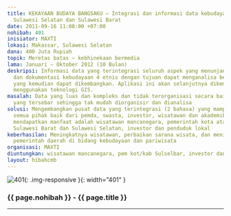 ```yaml
---
title: KEKAYAAN BUDAYA BANGSAKU – Integrasi dan informasi data kebudayaan dan pariwisata
  Sulawesi Selatan dan Sulawesi Barat
date: 2011-09-16 11:08:00 +07:00
nohibah: 401
inisiator: MAXTI
lokasi: Makassar, Sulawesi Selatan
dana: 400 Juta Rupiah
topik: Meretas batas – kebhinekaan bermedia
lama: Januari – Oktober 2012 (10 Bulan)
deskripsi: Informasi data yang terintegrasi seluruh aspek yang menunjang kepariwisataan
  dan dokumentasi kebudayaan 4 etnis dengan tujuan dapat menganalisa berbagai aspek
  yang kemudian dapat dikembangkan. Aplikasi ini akan selanjutnya dikembangkan dengan
  menggunakan teknologi GIS.
masalah: Data yang luas dan kompleks dan tidak terorganisasi secara baik, dan data
  yang tersebar sehingga tak mudah diorganisir dan dianalisa
solusi: Mengembangkan pusat data yang terintegrasi (2 bahasa) yang mampu menjembatani
  semua pihak baik dari pemda, swasta, investor, wisatawan dan akademik. Pihak yang
  mendapatkan manfaat adalah wisatawan mancanegara, pemerintah kota atau kabupaten
  Sulawesi Barat dan Sulawesi Selatan, investor dan penduduk lokal
keberhasilan: Meningkatnya wisatawan, perbaikan sarana wisata, dan meningkatnya kinerja
  pemerintah daerah di bidang kebudayaan dan pariwisata
organisasi: MAXTI
diuntungkan: wisatawan mancanegara, pem kot/kab Sulselbar, investor dan pend. lokal
layout: hibahcmb
---
```


![401](/static/img/hibahcmb/401.png){: .img-responsive }{: width="401" }

### {{ page.nohibah }} - {{ page.title }}

---
